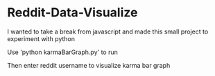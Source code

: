 # Reddit-Data-Visualize
I wanted to take a break from javascript and made this small project to experiment with python 

Use 'python karmaBarGraph.py' to run 

Then enter reddit username to visualize karma bar graph
